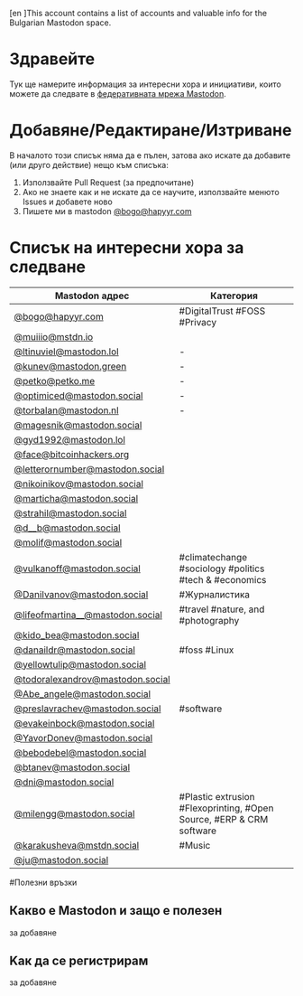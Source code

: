 [en ]This account contains a list of accounts and valuable info for the Bulgarian Mastodon space.

# Здравейте
Тук ще намерите информация за интересни хора и инициативи, които можете да следвате в [федеративната мрежа Mastodon](https://docs.joinmastodon.org/).

# Добавянe/Редактиране/Изтриване
В началото този списък няма да е пълен, затова ако искате да добавите (или друго действие) нещо към списъка:

1. Използвайте Pull Request (за предпочитане) 
2. Aко не знаете как и не искате да се научите, използвайте менюто Issues и добавете ново
3. Пишете ми в mastodon [@bogo@hapyyr.com](https://hapyyr.com/@bogo) 


# Списък на интересни хора за следване

| Mastodon адрес  | Категория |
| ------------- | ------------- |
|[@bogo@hapyyr.com](https://hapyyr.com/@bogo) | #DigitalTrust #FOSS #Privacy|
|[@muiiio@mstdn.io](http://mstdn.io/@muiiio) | |
|[@ltinuviel@mastodon.lol](https://mastodon.lol/@ltinuviel) | - |
|[@kunev@mastodon.green](https://mastodon.green/@kunev) | - |
|[@petko@petko.me](https://petko.me/@petko) |-  |
|[@optimiced@mastodon.social](https://mastodon.social/@optimiced) | - |
|[@torbalan@mastodon.nl](https://mastodon.nl/@torbalan) |- |
|[@magesnik@mastodon.social](https://mastodon.social/@magesnik) |  |
|[@gyd1992@mastodon.lol](https://mastodon.lol/@gyd1992) |  |
|[@face@bitcoinhackers.org](https://bitcoinhackers.org/@face) |  |
|[@letterornumber@mastodon.social](https://mastodon.social/@letterornumber) |  |
|[@nikoinikov@mastodon.social](https://astodon.social/@nikoinikov)|  |
|[@marticha@mastodon.social](https://mastodon.social/@marticha) |  |
|[@strahil@mastodon.social](https://mastodon.social/@strahil) |  |
|[@d__b@mastodon.social](https://mastodon.social/@d__b)  |  |
|[@molif@mastodon.social](https://mastodon.social/@molif) |  |
|[@vulkanoff@mastodon.social](https://mastodon.social/@vulkanoff) |  #climatechange #sociology #politics #tech & #economics   |
|[@DaniIvanov@mastodon.social](https://mastodon.social/@DaniIvanov)| #Журналистика |
|[@lifeofmartina__@mastodon.social](https://mastodon.social/@lifeofmartina__)| #travel  #nature, and #photography   |
|[@kido_bea@mastodon.social](https://mastodon.social/@kido_bea)|  |
|[@danaildr@mastodon.social](https://mastodon.social/@danaildr)| #foss #Linux |
|[@yellowtulip@mastodon.social](https://mastodon.social/@yellowtulip)|  |
|[@todoralexandrov@mastodon.social](https://mastodon.social/@todoralexandrov)|  |
|[@Abe_angele@mastodon.social](https://mastodon.social/@Abe_angele)|  |
|[@preslavrachev@mastodon.social](https://mastodon.social/@preslavrachev)| #software |
|[@evakeinbock@mastodon.social](https://mastodon.social/@evakeinbock)|  |
|[@YavorDonev@mastodon.social](https://mastodon.social/@YavorDonev)|  |
|[@bebodebel@mastodon.social](https://mastodon.social/@bebodebel)|  |
|[@btanev@mastodon.social](https://mastodon.social/@btanev)|  |
|[@dni@mastodon.social](https://mastodon.social@dni)|  |
|[@milengg@mastodon.social](https://mastodon.social/@milengg)| #Plastic extrusion #Flexoprinting, #Open Source, #ERP & CRM software|
|[@karakusheva@mstdn.social](https://mstdn.social/@karakusheva)| #Music|
|[@ju@mastodon.social](https://mastodon.social/@ju)|


#Полезни връзки
## Какво е Mаstodon и защо е полезен
за добавяне

## Kак да се регистрирам
за добавяне
